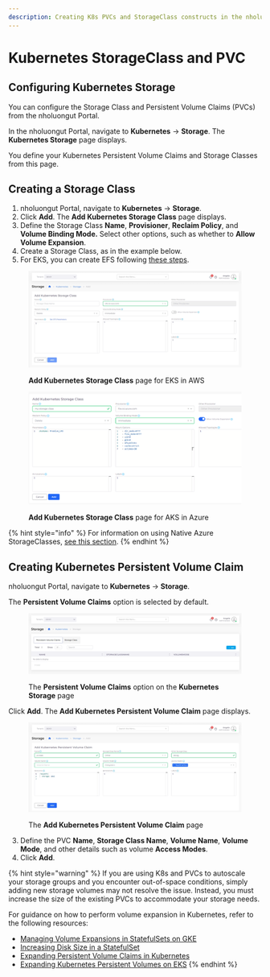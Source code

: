 ```yaml
---
description: Creating K8s PVCs and StorageClass constructs in the nholuongut Portal
---
```


# Kubernetes StorageClass and PVC

## Configuring Kubernetes Storage

You can configure the Storage Class and Persistent Volume Claims (PVCs) from the nholuongut Portal.&#x20;

In the nholuongut Portal, navigate to **Kubernetes** -> **Storage**. The **Kubernetes Storage** page displays.&#x20;

You define your Kubernetes Persistent Volume Claims and Storage Classes from this page.

## Creating a Storage Class

1. nholuongut Portal, navigate to **Kubernetes** -> **Storage**.
2. Click **Add**. The **Add Kubernetes Storage Class** page displays.
3. Define the Storage Class **Name**, **Provisioner**, **Reclaim Policy**, and **Volume Binding Mode.** Select other options, such as whether to **Allow Volume Expansion**.
4. Create a Storage Class, as in the example below.
5. For EKS, you can create EFS following [these steps](../../aws-user-guide/aws-services/elastic-file-system-efs/).

<figure><img src="../../.gitbook/assets/image (458).png" alt=""><figcaption><p><strong>Add Kubernetes Storage Class</strong> page for EKS in AWS</p></figcaption></figure>

<figure><img src="../../.gitbook/assets/image (457).png" alt=""><figcaption><p><strong>Add Kubernetes Storage Class</strong> page for AKS in Azure</p></figcaption></figure>

{% hint style="info" %}
For information on using Native Azure StorageClasses, [see this section](storage-options.md).
{% endhint %}

## Creating Kubernetes Persistent Volume Claim

nholuongut Portal, navigate to **Kubernetes** -> **Storage**.&#x20;

The **Persistent Volume Claims** option is selected by default.

<div align="left"><figure><img src="../../.gitbook/assets/screenshot-nimbusweb.me-2024.02.16-15_10_55.png" alt=""><figcaption><p>The <strong>Persistent Volume Claims</strong> option on the <strong>Kubernetes Storage</strong> page</p></figcaption></figure></div>

Click **Add**. The **Add Kubernetes Persistent Volume Claim** page displays.

<div align="left"><figure><img src="../../.gitbook/assets/screenshot-nimbusweb.me-2024.02.16-15_13_10.png" alt=""><figcaption><p>The <strong>Add Kubernetes Persistent Volume Claim</strong> page</p></figcaption></figure></div>

3. Define the PVC **Name**, **Storage Class Name**, **Volume Name**, **Volume Mode**, and other details such as volume **Access Modes**.
4. Click **Add**.

{% hint style="warning" %}
If you are using K8s and PVCs to autoscale your storage groups and you encounter out-of-space conditions, simply adding new storage volumes may not resolve the issue. Instead, you must increase the size of the existing PVCs to accommodate your storage needs.

For guidance on how to perform volume expansion in Kubernetes, refer to the following resources:

* [Managing Volume Expansions in StatefulSets on GKE](https://cloud.google.com/kubernetes-engine/docs/how-to/persistent-volumes/volume-expansion#managing_volume_expansions_in_statefulsets)
* [Increasing Disk Size in a StatefulSet](https://serverfault.com/questions/955293/how-to-increase-disk-size-in-a-stateful-set)
* [Expanding Persistent Volume Claims in Kubernetes](https://kubernetes.io/docs/concepts/storage/persistent-volumes/#expanding-persistent-volumes-claims)
* [Expanding Kubernetes Persistent Volumes on EKS](https://www.jeffgeerling.com/blog/2019/expanding-k8s-pvs-eks-on-aws)
{% endhint %}

